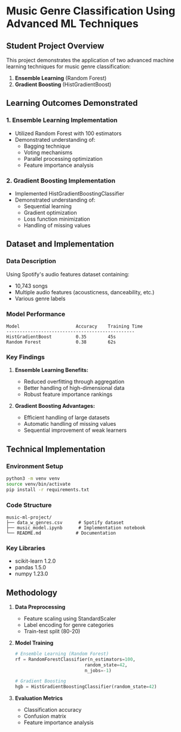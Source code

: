 # Music Genre Classification Using Advanced ML Techniques

## Student Project Overview

This project demonstrates the application of two advanced machine learning techniques for music genre classification:

1. **Ensemble Learning** (Random Forest)
2. **Gradient Boosting** (HistGradientBoost)

## Learning Outcomes Demonstrated

### 1. Ensemble Learning Implementation

- Utilized Random Forest with 100 estimators
- Demonstrated understanding of:
  - Bagging technique
  - Voting mechanisms
  - Parallel processing optimization
  - Feature importance analysis

### 2. Gradient Boosting Implementation

- Implemented HistGradientBoostingClassifier
- Demonstrated understanding of:
  - Sequential learning
  - Gradient optimization
  - Loss function minimization
  - Handling of missing values

## Dataset and Implementation

### Data Description

Using Spotify's audio features dataset containing:

- 10,743 songs
- Multiple audio features (acousticness, danceability, etc.)
- Various genre labels

### Model Performance

```
Model                     Accuracy    Training Time
------------------------------------------------
HistGradientBoost         0.35        45s
Random Forest             0.38        62s
```

### Key Findings

1. **Ensemble Learning Benefits:**

   - Reduced overfitting through aggregation
   - Better handling of high-dimensional data
   - Robust feature importance rankings

2. **Gradient Boosting Advantages:**
   - Efficient handling of large datasets
   - Automatic handling of missing values
   - Sequential improvement of weak learners

## Technical Implementation

### Environment Setup

```bash
python3 -m venv venv
source venv/bin/activate
pip install -r requirements.txt
```

### Code Structure

```
music-ml-project/
├── data_w_genres.csv      # Spotify dataset
├── music_model.ipynb      # Implementation notebook
└── README.md             # Documentation
```

### Key Libraries

- scikit-learn 1.2.0
- pandas 1.5.0
- numpy 1.23.0

## Methodology

1. **Data Preprocessing**

   - Feature scaling using StandardScaler
   - Label encoding for genre categories
   - Train-test split (80-20)

2. **Model Training**

   ```python
   # Ensemble Learning (Random Forest)
   rf = RandomForestClassifier(n_estimators=100,
                             random_state=42,
                             n_jobs=-1)

   # Gradient Boosting
   hgb = HistGradientBoostingClassifier(random_state=42)
   ```

3. **Evaluation Metrics**
   - Classification accuracy
   - Confusion matrix
   - Feature importance analysis
